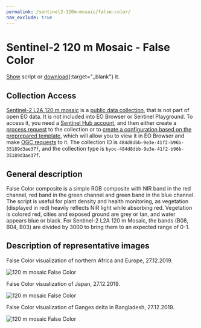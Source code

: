 ```yaml
---
permalink: /sentinel2-120m-mosaic/false-color/
nav_exclude: true
---
```


# Sentinel-2 120 m Mosaic - False Color

<a href="#" id='togglescript'>Show</a> script or [download](script.js){:target="_blank"} it.
<div id='script_view' style="display:none">
{% highlight javascript %}
{% include_relative script.js %}
{% endhighlight %}
</div>

## Collection Access

[Sentinel-2 L2A 120 m mosaic](https://collections.sentinel-hub.com/sentinel-s2-l2a-mosaic-120/) is a [public data collection](https://collections.sentinel-hub.com/), that is not part of open EO data. It is not included into EO Browser or Sentinel Playground. To access it, you need a [Sentinel Hub account](https://www.sentinel-hub.com/pricing/), and then either create a [process request](https://docs.sentinel-hub.com/api/latest/api/process/) to the collection or to [create a configuration based on the preprepared template](https://www.sentinel-hub.com/faq/#how-to-visualize-own-collection-eobrowser), which will allow you to view it in EO Browser and make [OGC requests](https://www.sentinel-hub.com/develop/api/ogc/) to it. The collection ID is `484d8dbb-9e3e-41f2-b96b-35189d3ae37f`, and the collection type is `byoc-484d8dbb-9e3e-41f2-b96b-35189d3ae37f`. 

## General description

False Color composite is a simple RGB composite with NIR band in the red channel, red band in the green channel and green band in the blue channel. The script is useful for plant density and health monitoring, as vegetation (displayed in red) heavily reflects NIR light while absorbing red. Vegetation is colored red, cities and exposed ground are grey or tan, and water appears blue or black. For Sentinel-2 L2A 120 m Mosaic, the bands (B08, B04, B03) are divided by 3000 to bring them to an expected range of 0-1. 

## Description of representative images

False Color visualization of northern Africa and Europe, 27.12.2019. 

![120 m mosaic False Color](fig/fig1.png)

False Color visualization of Japan, 27.12.2019. 

![120 m mosaic False Color](fig/fig2.png)

False Color visualization of Ganges delta in Bangladesh, 27.12.2019.

![120 m mosaic False Color](fig/fig3.png)





